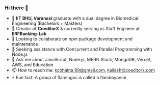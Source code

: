 ### Hi there 👋

<!--
**KailashJS/KailashJS** is a ✨ _special_ ✨ repository because its `README.md` (this file) appears on your GitHub profile.
-->

- 🔭 **IIT BHU, Varanasi** graduate with a dual degree in Biomedical Engineering (Bachelors + Masters)
- 🌱 Creator of **CoeditorX** & currently serving as Staff Engineer at **IIRFRanking-Lab**
- 👯 Looking to collaborate on npm package development and maintenance
- 🤔 Seeking assistance with Concurrent and Parallel Programming with Node.js
- 💬 Ask me about JavaScript, Node.js, MERN Stack, MongoDB, Vercel, AWS, and Education
- 📫 How to reach me: [kcbhakta.99@gmail.com](mailto:kcbhakta.99@gmail.com), [kailash@coeditorx.com](mailto:kailash@coeditorx.com)
- ⚡ Fun fact: A group of flamingos is called a flamboyance

<!-- <a href="https://github.com/KailashJS">
  <img align="center" src="https://github-readme-stats.vercel.app/api/top-langs/?username=KailashJS&theme=light&hide_langs_below=1" />
</a>
<a href="https://github.com/KailashJS">
  <img align="center" src="https://github-readme-stats.vercel.app/api?username=KailashJS&show_icons=true&theme=light&line_height=27" alt="Kailash's GitHub stats"/>
</a> -->

<!-- Note: GitHub's API does not support fetching commit details from private repositories for security reasons. -->
